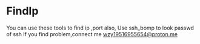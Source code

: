 # FindIp
You can use these tools to find ip ,port 
also,
Use ssh_bomp to look passwd of ssh
If you find problem,connect me wzy19516955654@proton.me
